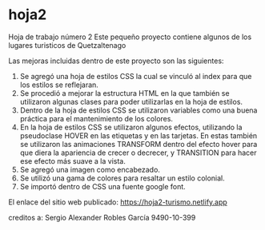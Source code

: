 # hoja2
Hoja de trabajo número 2
Este pequeño proyecto contiene algunos de los lugares turisticos de Quetzaltenago

Las mejoras incluidas dentro de este proyecto son las siguientes:

 1. Se agregó una hoja de estilos CSS la cual se vinculó al index para que los estilos se reflejaran.
 2. Se procedió a mejorar la estructura HTML en la que también se utilizaron algunas clases para poder utilizarlas en la hoja de estilos.
 3. Dentro de la hoja de estilos CSS se utilizaron variables como una buena práctica para el mantenimiento de los colores.
 4. En la hoja de estilos CSS se utilizaron algunos efectos, utilizando la pseudoclase HOVER en las etiquetas <a></a> y en las tarjetas. En estas también se utilizaron las animaciones TRANSFORM dentro del efecto hover para que diera la apariencia de crecer o decrecer, y TRANSITION para hacer ese efecto más suave a la vista.
 5. Se agregó una imagen como encabezado.
 6. Se utilizó una gama de colores para resaltar un estilo colonial.
 7. Se importó dentro de CSS una fuente google font.



El enlace del sitio web publicado:
https://hoja2-turismo.netlify.app

creditos a: 
Sergio Alexander Robles García 9490-10-399
